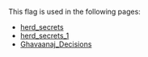 This flag is used in the following pages:
 - [herd_secrets](../events/herd_secrets.md)
 - [herd_secrets_1](../events/herd_secrets_1.md)
 - [Ghavaanaj_Decisions](../decisions/Ghavaanaj_Decisions.md)
